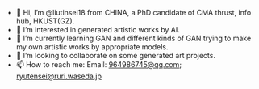 - 👋 Hi, I’m @liutinsei18 from CHINA, a PhD candidate of CMA thrust, info hub, HKUST(GZ).
- 👀 I’m interested in generated artistic works by AI.
- 🌱 I’m currently learning GAN and different kinds of GAN trying to make my own artistic works by appropriate models.
- 💞️ I’m looking to collaborate on some generated art projects. 
- 📫 How to reach me: Email: 964986745@qq.com; ryutensei@ruri.waseda.jp

<!---
liutinsei18/liutinsei18 is a ✨ special ✨ repository because its `README.md` (this file) appears on your GitHub profile.
You can click the Preview link to take a look at your changes.
--->
